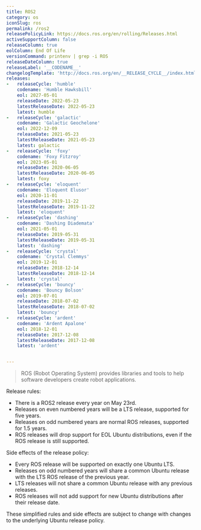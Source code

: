 ```yaml
---
title: ROS2
category: os
iconSlug: ros
permalink: /ros2
releasePolicyLink: https://docs.ros.org/en/rolling/Releases.html
activeSupportColumn: false
releaseColumn: true
eolColumn: End Of Life
versionCommand: printenv | grep -i ROS
releaseDateColumn: true
releaseLabel: '__CODENAME__'
changelogTemplate: 'http://docs.ros.org/en/__RELEASE_CYCLE__/index.html'
releases:
-   releaseCycle: 'humble'
    codename: 'Humble Hawksbill'
    eol: 2027-05-01
    releaseDate: 2022-05-23
    latestReleaseDate: 2022-05-23
    latest: humble
-   releaseCycle: 'galactic'
    codename: 'Galactic Geochelone'
    eol: 2022-12-09
    releaseDate: 2021-05-23
    latestReleaseDate: 2021-05-23
    latest: galactic
-   releaseCycle: 'foxy'
    codename: 'Foxy Fitzroy'
    eol: 2023-05-01
    releaseDate: 2020-06-05
    latestReleaseDate: 2020-06-05
    latest: foxy
-   releaseCycle: 'eloquent'
    codename: 'Eloquent Elusor'
    eol: 2020-11-01
    releaseDate: 2019-11-22
    latestReleaseDate: 2019-11-22
    latest: 'eloquent'
-   releaseCycle: 'dashing'
    codename: 'Dashing Diademata'
    eol: 2021-05-01
    releaseDate: 2019-05-31
    latestReleaseDate: 2019-05-31
    latest: 'dashing'
-   releaseCycle: 'crystal'
    codename: 'Crystal Clemmys'
    eol: 2019-12-01
    releaseDate: 2018-12-14
    latestReleaseDate: 2018-12-14
    latest: 'crystal'
-   releaseCycle: 'bouncy'
    codename: 'Bouncy Bolson'
    eol: 2019-07-01
    releaseDate: 2018-07-02
    latestReleaseDate: 2018-07-02
    latest: 'bouncy'
-   releaseCycle: 'ardent'
    codename: 'Ardent Apalone'
    eol: 2018-12-01
    releaseDate: 2017-12-08
    latestReleaseDate: 2017-12-08
    latest: 'ardent'


---
```


> ROS (Robot Operating System) provides libraries and tools to help software developers create robot applications.

Release rules:

- There is a ROS2 release every year on May 23rd.
- Releases on even numbered years will be a LTS release, supported for five years.
- Releases on odd numbered years are normal ROS releases, supported for 1.5 years.
- ROS releases will drop support for EOL Ubuntu distributions, even if the ROS release is still supported.

Side effects of the release policy:

- Every ROS release will be supported on exactly one Ubuntu LTS.
- Releases on odd numbered years will share a common Ubuntu release with the LTS ROS release of the previous year.
- LTS releases will not share a common Ubuntu release with any previous releases.
- ROS releases will not add support for new Ubuntu distributions after their release date.

These simplified rules and side effects are subject to change with changes to the underlying Ubuntu release policy.
